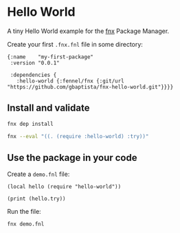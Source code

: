# Hello World

A tiny Hello World example for the [fnx](https://github.com/gbaptista/fnx) Package Manager.

Create your first `.fnx.fnl` file in some directory:

```fennel
{:name    "my-first-package"
 :version "0.0.1"

 :dependencies {
   :hello-world {:fennel/fnx {:git/url "https://github.com/gbaptista/fnx-hello-world.git"}}}}
```

## Install and validate

```sh
fnx dep install

fnx --eval "((. (require :hello-world) :try))"
```

## Use the package in your code

Create a `demo.fnl` file:

```fennel
(local hello (require "hello-world"))

(print (hello.try))
```

Run the file:

```sh
fnx demo.fnl
```
